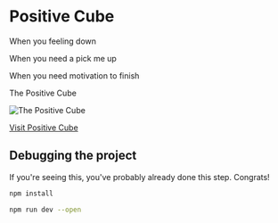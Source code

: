 # Positive Cube

When you feeling down

When you need a pick me up

When you need motivation to finish

The Positive Cube


![The Positive Cube](build/icon512.png)

[Visit Positive Cube](https://positive-cube.firebaseapp.com)


## Debugging the project

If you're seeing this, you've probably already done this step. Congrats!

```bash
npm install

npm run dev --open
```

